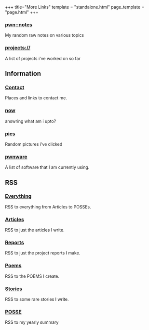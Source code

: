 +++
title="More Links"
template = "standalone.html"
page_template = "page.html"
+++

### [pwn::notes](https://pwnwriter.github.io/pwnotes)
My random raw notes on various topics

### [projects://](projects)
A list of projects i've worked on so far

## Information

### [Contact](contact)
Places and links to contact me.


### [now](now)
answring what am i upto?

### [pics](pics)
Random pictures i've clicked


### [pwnware](pwnware) 
A list of software that I am currently using.

## RSS

### [Everything](/atom.xml) 
RSS to everything from Articles to POSSEs.

### [Articles](/writings/articles/atom.xml) 
RSS to just the articles I write.

### [Reports](/writings/reports/atom.xml) 
RSS to just the project reports I make.

### [Poems](/writings/poems/atom.xml) 
RSS to the POEMS I create.

### [Stories](/writings/stories/atom.xml) 
RSS to some rare stories I write.

### [POSSE](/syndicate/posse/atom.xml) 
RSS to my yearly summary
